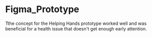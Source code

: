 # Figma_Prototype
Tthe concept for the Helping Hands prototype worked well and was beneficial for a health issue that doesn't get enough early attention.
